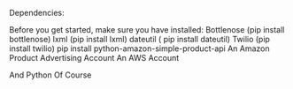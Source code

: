 Dependencies:

Before you get started, make sure you have installed:
Bottlenose (pip install bottlenose)
lxml (pip install lxml)
dateutil ( pip install dateutil)
Twilio (pip install twilio)
pip install python-amazon-simple-product-api
An Amazon Product Advertising Account
An AWS Account


And Python Of Course